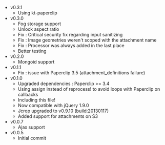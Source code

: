 * v0.3.1
    * Using kt-paperclip
* v0.3.0
    * Fog storage support
    * Unlock aspect ratio
    * Fix : Critical security fix regarding input sanitizing
    * Fix : Image geometries weren't scoped with the attachment name 
    * Fix : Processor was always added in the last place
    * Better testing
* v0.2.0
    * Mongoid support
* v0.1.1
    * Fix : issue with Paperclip 3.5 (attachment_definitions failure)
* v0.1.0
    * Upgraded dependencies : Paperclip >= 3.4
    * Using assign instead of reprocess! to avoid loops with Paperclip on callbacks 
    * Including this file!
    * Now compatible with jQuery 1.9.0
    * Jcrop upgraded to v0.9.10 (build:20130117)
    * Added support for attachments on S3
* v0.0.7
    * Ajax support
* v0.0.5
    * Initial commit